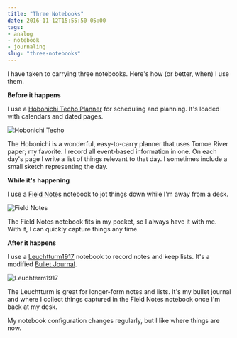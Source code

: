 ```yaml
---
title: "Three Notebooks"
date: 2016-11-12T15:55:50-05:00
tags: 
- analog
- notebook
- journaling
slug: "three-notebooks"
---
```


I have taken to carrying three notebooks. Here's how (or better, when) I use them. 

**Before it happens**

I use a [Hobonichi Techo Planner](http://www.1101.com/store/techo/en/) for scheduling and planning. It's
loaded with calendars and dated pages.

![Hobonichi Techo](/img/2016/hobonichi.jpg)

The Hobonichi is a wonderful, easy-to-carry planner that uses Tomoe River paper;
my favorite. I record all event-based information in one. On each day's page I
write a list of things relevant to that day. I sometimes include a small sketch
representing the day.

**While it's happening**

I use a [Field Notes](https://fieldnotesbrand.com) notebook to jot things down while I'm away from a desk.

![Field Notes](/img/2016/fieldnotes.jpg)

The Field Notes notebook fits in my pocket, so I always have it with me. With
it, I can quickly capture things any time.

**After it happens**

I use a [Leuchtturm1917](https://www.leuchtturm1917.us) notebook to record notes
and keep lists. It's a modified [Bullet Journal](http://bulletjournal.com).

![Leuchterm1917](/img/2016/leuchtturm1917.jpg)

The Leuchtturm is great for longer-form notes and lists. It's my bullet journal
and where I collect things captured in the Field Notes notebook once I'm back at
my desk.


My notebook configuration changes regularly, but I like where things are now.
